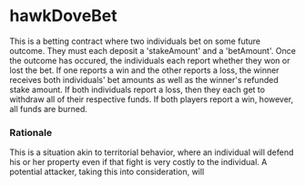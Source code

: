 # hawkDoveBet

This is a betting contract where two individuals bet on some future outcome. They must each deposit a 'stakeAmount' and a 'betAmount'. Once the outcome has occured, the individuals each report whether they won or lost the bet. If one reports a win and the other reports a loss, the winner receives both individuals' bet amounts as well as the winner's refunded stake amount. If both individuals report a loss, then they each get to withdraw all of their respective funds. If both players report a win, however, all funds are burned. 

### Rationale

This is a situation akin to territorial behavior, where an individual will defend his or her property even if that fight is very costly to the individual. A potential attacker, taking this into consideration, will 
